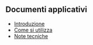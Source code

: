 ## Documenti applicativi
- [Introduzione](Sorgenti/MB/DOC/B£CARR_A)
- [Come si utilizza](Sorgenti/MB/DOC/B£CARR_B)
- [Note tecniche](Sorgenti/MB/DOC/B£CARR_C)
